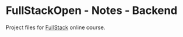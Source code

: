 # FullStackOpen - Notes - Backend

Project files for [FullStack](https://fullstackopen.com/) online course.
